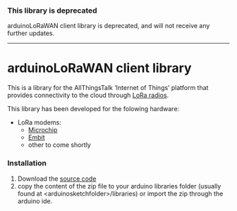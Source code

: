 ### This library is deprecated

arduinoLoRaWAN client library is deprecated, and will not receive any further updates.

---

arduinoLoRaWAN client library
=============================

This is a library for the AllThingsTalk ‘Internet of Things’ platform that provides connectivity to the cloud through [LoRa radios](https://www.lora-alliance.org/What-Is-LoRa/Technology).  

This library has been developed for the folowing hardware:
- LoRa modems:
	- [Microchip](http://www.microchip.com/wwwproducts/Devices.aspx?product=RN2483)
	- [Embit](http://www.embit.eu/products/wireless-modules/emb-lr1272/)
	- other to come shortly

### Installation
  1. Download the [source code](https://github.com/allthingstalk/att-arduino-lorawan-client/archive/master.zip)
  2. copy the content of the zip file to your arduino libraries folder (usually found at &lt;arduinosketchfolder>/libraries) or import the zip through the arduino ide.
  
